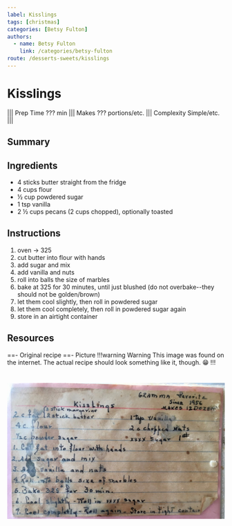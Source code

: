 ```yaml
---
label: Kisslings
tags: [christmas]
categories: [Betsy Fulton]
authors:
  - name: Betsy Fulton
    link: /categories/betsy-fulton
route: /desserts-sweets/kisslings
---
```


# Kisslings
<!--- ![](/static/banners/???.webp) --->

||| Prep Time
??? min
||| Makes
??? portions/etc.
||| Complexity
Simple/etc.
|||

## Summary

## Ingredients
- 4 sticks butter straight from the fridge
- 4 cups flour
- ½ cup powdered sugar
- 1 tsp vanilla
- 2 ½ cups pecans (2 cups chopped), optionally toasted

## Instructions
1. oven -> 325
2. cut butter into flour with hands 
3. add sugar and mix 
4. add vanilla and nuts 
5. roll into balls the size of marbles 
6. bake at 325 for 30 minutes, until just blushed (do not overbake--they should not be golden/brown)
7. let them cool slightly, then roll in powdered sugar 
8. let them cool completely, then roll in powdered sugar again 
9. store in an airtight container

## Resources
==- Original recipe
==- Picture
!!!warning Warning
This image was found on the internet. The actual recipe should look something like it, though. 😁
!!!
<!--- ![](/static/banners/tmp/???.webp) --->
![](/static/recipes/kisslings.jpg)
===
